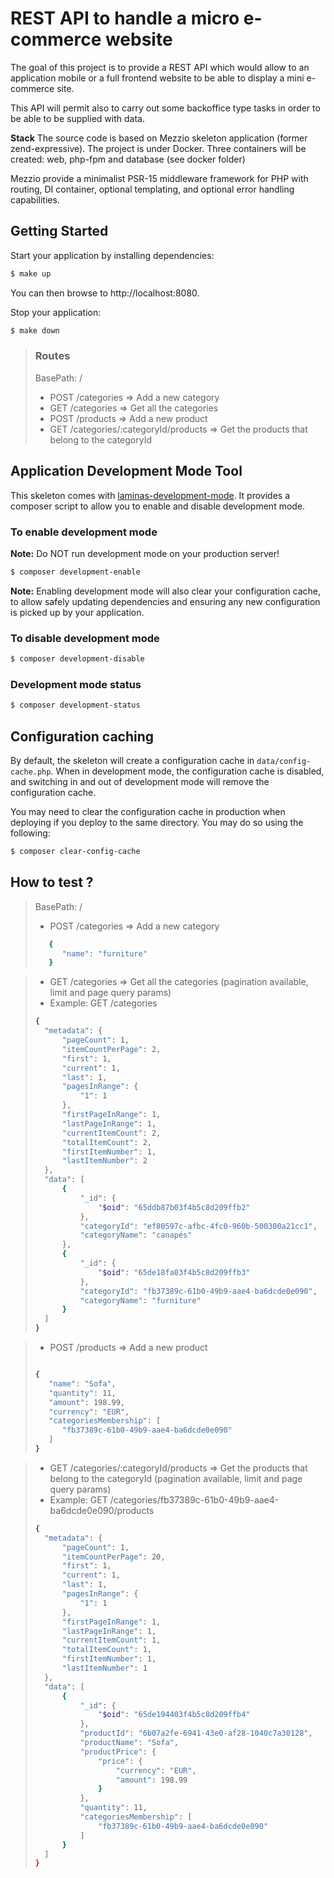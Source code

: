 # REST API to handle a micro e-commerce website 

The goal of this project is to provide a REST API which would allow to an application mobile or a full frontend website to be able to display a mini e-commerce site. 

This API will permit also to carry out some backoffice type tasks in order to be able to be supplied with data.


**Stack**
The source code is based on Mezzio skeleton application (former zend-expressive).
The project is under Docker. Three containers will be created: web, php-fpm and database (see docker folder)

Mezzio provide a minimalist PSR-15 middleware framework for PHP with routing, DI
container, optional templating, and optional error handling capabilities.


## Getting Started

Start your application by installing dependencies:

```bash
$ make up
```

You can then browse to http://localhost:8080.


Stop your application:

```bash
$ make down
```

> ### Routes
> BasePath: /
>   * POST   /categories                      => Add a new category
>   * GET    /categories                      => Get all the categories
>   * POST   /products                        => Add a new product
>   * GET    /categories/:categoryId/products => Get the products that belong to the categoryId 


## Application Development Mode Tool

This skeleton comes with [laminas-development-mode](https://github.com/laminas/laminas-development-mode). 
It provides a composer script to allow you to enable and disable development mode.

### To enable development mode

**Note:** Do NOT run development mode on your production server!

```bash
$ composer development-enable
```

**Note:** Enabling development mode will also clear your configuration cache, to 
allow safely updating dependencies and ensuring any new configuration is picked 
up by your application.

### To disable development mode

```bash
$ composer development-disable
```

### Development mode status

```bash
$ composer development-status
```

## Configuration caching

By default, the skeleton will create a configuration cache in
`data/config-cache.php`. When in development mode, the configuration cache is
disabled, and switching in and out of development mode will remove the
configuration cache.

You may need to clear the configuration cache in production when deploying if
you deploy to the same directory. You may do so using the following:

```bash
$ composer clear-config-cache
```

## How to test ?

> BasePath: /
>   * POST   /categories                      => Add a new category
>  ```bash
>     {
>        "name": "furniture"
>     }
>   ```


>   * GET    /categories                      => Get all the categories (pagination available, limit and page query params)
>   * Example: GET /categories
>  ```bash
> {
>    "metadata": {
>        "pageCount": 1,
>        "itemCountPerPage": 2,
>        "first": 1,
>        "current": 1,
>        "last": 1,
>        "pagesInRange": {
>            "1": 1
>        },
>        "firstPageInRange": 1,
>        "lastPageInRange": 1,
>        "currentItemCount": 2,
>        "totalItemCount": 2,
>        "firstItemNumber": 1,
>        "lastItemNumber": 2
>    },
>    "data": [
>        {
>            "_id": {
>                "$oid": "65ddb87b03f4b5c8d209ffb2"
>            },
>            "categoryId": "ef80597c-afbc-4fc0-960b-500300a21cc1",
>            "categoryName": "canapés"
>        },
>        {
>            "_id": {
>                "$oid": "65de18fa03f4b5c8d209ffb3"
>            },
>            "categoryId": "fb37389c-61b0-49b9-aae4-ba6dcde0e090",
>            "categoryName": "furniture"
>        }
>    ]
> }

 

>   * POST   /products                        => Add a new product
>  ```bash
>
>  {
>     "name": "Sofa",
>     "quantity": 11,
>     "amount": 198.99,
>     "currency": "EUR",
>     "categoriesMembership": [
>        "fb37389c-61b0-49b9-aae4-ba6dcde0e090"
>     ]
> }
>   ```


>   * GET   /categories/:categoryId/products                       => Get the products that belong to the categoryId (pagination available, limit and page query params)
>   * Example: GET /categories/fb37389c-61b0-49b9-aae4-ba6dcde0e090/products
>
>  ```bash
> {
>    "metadata": {
>        "pageCount": 1,
>        "itemCountPerPage": 20,
>        "first": 1,
>        "current": 1,
>        "last": 1,
>        "pagesInRange": {
>            "1": 1
>        },
>        "firstPageInRange": 1,
>        "lastPageInRange": 1,
>        "currentItemCount": 1,
>        "totalItemCount": 1,
>        "firstItemNumber": 1,
>        "lastItemNumber": 1
>    },
>    "data": [
>        {
>            "_id": {
>                "$oid": "65de194403f4b5c8d209ffb4"
>            },
>            "productId": "6b07a2fe-6941-43e0-af28-1040c7a30128",
>            "productName": "Sofa",
>            "productPrice": {
>                "price": {
>                    "currency": "EUR",
>                    "amount": 198.99
>                }
>            },
>            "quantity": 11,
>            "categoriesMembership": [
>                "fb37389c-61b0-49b9-aae4-ba6dcde0e090"
>            ]
>        }
>    ]
> }